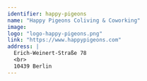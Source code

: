 ```yaml
---
identifier: happy-pigeons
name: "Happy Pigeons Coliving & Coworking"
image:
logo: "logo-happy-pigeons.png"
link: "https://www.happypigeons.com"
address: |
  Erich-Weinert-Straße 78
  <br>
  10439 Berlin
---
```

